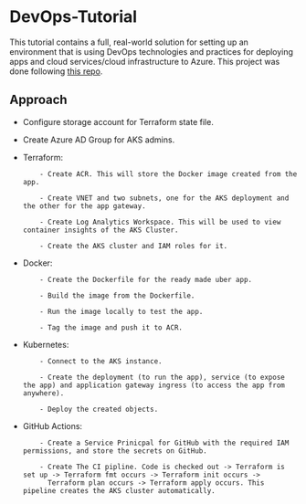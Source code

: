# DevOps-Tutorial

This tutorial contains a full, real-world solution for setting up an environment that is using DevOps technologies and practices for deploying apps and cloud services/cloud infrastructure to Azure. This project was done following [this repo](https://github.com/thomast1906/DevOps-The-Hard-Way-Azure).

## Approach

- Configure storage account for Terraform state file.

- Create Azure AD Group for AKS admins.

- Terraform:

          - Create ACR. This will store the Docker image created from the app.

          - Create VNET and two subnets, one for the AKS deployment and the other for the app gateway.
          
          - Create Log Analytics Workspace. This will be used to view container insights of the AKS Cluster.
          
          - Create the AKS cluster and IAM roles for it.
           
- Docker:

          - Create the Dockerfile for the ready made uber app.

          - Build the image from the Dockerfile.

          - Run the image locally to test the app.

          - Tag the image and push it to ACR.

- Kubernetes:

          - Connect to the AKS instance.
          
          - Create the deployment (to run the app), service (to expose the app) and application gateway ingress (to access the app from anywhere).
          
          - Deploy the created objects.
          
- GitHub Actions:

          - Create a Service Prinicpal for GitHub with the required IAM permissions, and store the secrets on GitHub.

          - Create The CI pipline. Code is checked out -> Terraform is set up -> Terraform fmt occurs -> Terraform init occurs ->
            Terraform plan occurs -> Terraform apply occurs. This pipeline creates the AKS cluster automatically.
